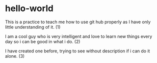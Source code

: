 # hello-world
This is  a practice to teach me how to use git hub properly as I have only little understanding of it. (1)

I am a cool guy who is very intelligent and love to learn new things every day so i can be good in what i do. (2)

I have created one before, trying to see without description if i can do it alone. (3)
